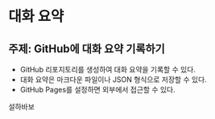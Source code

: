 # 대화 요약

## 주제: GitHub에 대화 요약 기록하기

- GitHub 리포지토리를 생성하여 대화 요약을 기록할 수 있다.
- 대화 요약은 마크다운 파일이나 JSON 형식으로 저장할 수 있다.
- GitHub Pages를 설정하면 외부에서 접근할 수 있다.

설하바보
